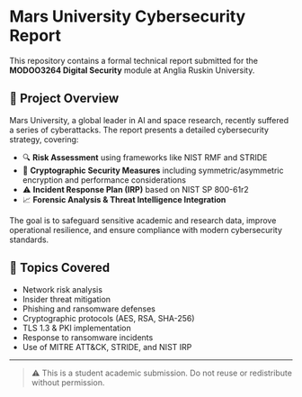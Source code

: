 # Mars University Cybersecurity Report

This repository contains a formal technical report submitted for the **MODOO3264 Digital Security** module at Anglia Ruskin University.

## 📄 Project Overview

Mars University, a global leader in AI and space research, recently suffered a series of cyberattacks. The report presents a detailed cybersecurity strategy, covering:

- 🔍 **Risk Assessment** using frameworks like NIST RMF and STRIDE
- 🔐 **Cryptographic Security Measures** including symmetric/asymmetric encryption and performance considerations
- ⚠️ **Incident Response Plan (IRP)** based on NIST SP 800-61r2
- 📈 **Forensic Analysis & Threat Intelligence Integration**

The goal is to safeguard sensitive academic and research data, improve operational resilience, and ensure compliance with modern cybersecurity standards.

## 📘 Topics Covered

- Network risk analysis
- Insider threat mitigation
- Phishing and ransomware defenses
- Cryptographic protocols (AES, RSA, SHA-256)
- TLS 1.3 & PKI implementation
- Response to ransomware incidents
- Use of MITRE ATT&CK, STRIDE, and NIST IRP


---

> ⚠️ This is a student academic submission. Do not reuse or redistribute without permission.
